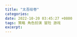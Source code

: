 ```yaml
---
title: "太吾绘卷"
categories: 
date: 2022-10-20 03:45:27 +0800
tags: 策略 角色扮演 冒险 游戏
excerpt: 
---
```






